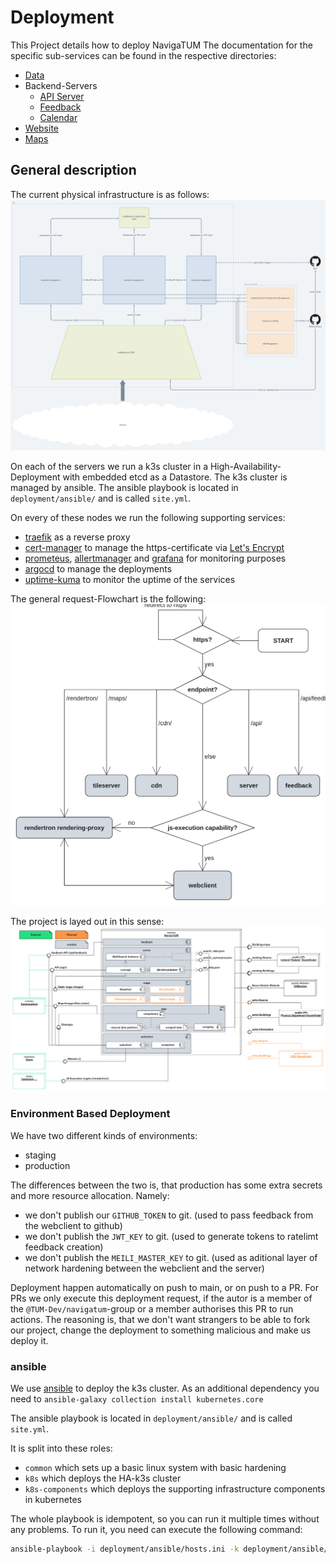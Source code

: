 # Deployment

This Project details how to deploy NavigaTUM
The documentation for the specific sub-services can be found in the respective directories:

- [Data](../data/README.md)
- Backend-Servers
  - [API Server](../server/main-api/README.md)
  - [Feedback](../server/feedback/README.md)
  - [Calendar](../server/calendar/README.md)
- [Website](../webclient/README.md)
- [Maps](../map/README.md)

## General description

The current physical infrastructure is as follows:
![Infrastructure diagram](../resources/deployment/GlobalLayout.png)

On each of the servers we run a k3s cluster in a High-Availability-Deployment with embedded etcd as a Datastore.
The k3s cluster is managed by ansible.
The ansible playbook is located in `deployment/ansible/` and is called `site.yml`.

On every of these nodes we run the following supporting services:

- [traefik](https://traefik.io/) as a reverse proxy
- [cert-manager](https://cert-manager.io/) to manage the https-certificate via [Let's Encrypt](https://letsencrypt.org/)
- [prometeus](https://prometheus.io/), [allertmanager](https://prometheus.io/docs/alerting/latest/alertmanager/) and [grafana](https://grafana.com/) for monitoring purposes
- [argocd](https://argo-cd.readthedocs.io/) to manage the deployments
- [uptime-kuma](https://github.com/louislam/uptime-kuma) to monitor the uptime of the services

The general request-Flowchart is the following:  
![Flowchart, on how the requests are routed](../resources/deployment/Flowchart.png)

The project is layed out in this sense:  
![deployment diagram, of how the different components interact](../resources/deployment/Deployment_Overview.png)

### Environment Based Deployment

We have two different kinds of environments:

- staging
- production

The differences between the two is, that production has some extra secrets and more resource allocation.
Namely:

- we don't publish our `GITHUB_TOKEN` to git. (used to pass feedback from the webclient to github)
- we don't publish the `JWT_KEY` to git. (used to generate tokens to ratelimt feedback creation)
- we don't publish the `MEILI_MASTER_KEY` to git. (used as aditional layer of network hardening between the webclient and the server)

Deployment happen automatically on push to main, or on push to a PR.
For PRs we only execute this deployment request, if the autor is a member of the `@TUM-Dev/navigatum`-group or a member authorises this PR to run actions.
The reasoning is, that we don't want strangers to be able to fork our project, change the deployment to something malicious and make us deploy it.

### ansible

We use [ansible](https://www.ansible.com/) to deploy the k3s cluster.
As an additional dependency you need to `ansible-galaxy collection install kubernetes.core`

The ansible playbook is located in `deployment/ansible/` and is called `site.yml`.

It is split into these roles:

- `common` which sets up a basic linux system with basic hardening
- `k8s` which deploys the HA-k3s cluster
- `k8s-components` which deploys the supporting infrastructure components in kubernetes

The whole playbook is idempotent, so you can run it multiple times without any problems.
To run it, you need can execute the following command:

```bash
ansible-playbook -i deployment/ansible/hosts.ini -k deployment/ansible/site.yml
```
